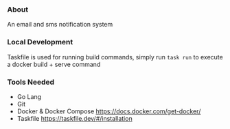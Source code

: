 ### About

An email and sms notification system

### Local Development
Taskfile is used for running build commands,
simply run `task run` to execute a docker build + serve command

### Tools Needed

- Go Lang
- Git
- Docker & Docker Compose https://docs.docker.com/get-docker/
- Taskfile https://taskfile.dev/#/installation
